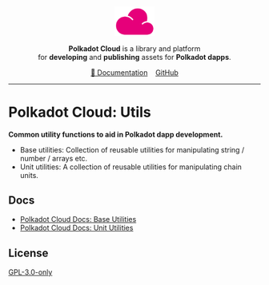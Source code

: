 <br />
<p align="center">
  <a href="https://github.com/paritytech/polkadot-cloud">
    <img alt="polkadot-cloud" title="polkadot-cloud" src="https://raw.githubusercontent.com/paritytech/polkadot-cloud/main/app/public/img/cloud.png" width="80" />
  </a>
</p>

<p align="center">
  <b>Polkadot Cloud</b> is a library and platform <br />
  for <b>developing</b> and <b>publishing</b> assets for <b>Polkadot dapps</b>.
</p>

<div align="center">
<a href="https://paritytech.github.io/polkadot-cloud/#/overview">📖 Documentation</a>&nbsp;&nbsp;&nbsp;&nbsp;<a href="https://github.com/paritytech/polkadot-cloud"">GitHub</a>
</div>

<hr>

# Polkadot Cloud: Utils

**Common utility functions to aid in Polkadot dapp development.**

- Base utilities: Collection of reusable utilities for manipulating string / number / arrays etc.
- Unit utilities: A collection of reusable utilities for manipulating chain units.

## Docs

- [Polkadot Cloud Docs: Base Utilities](https://paritytech.github.io/polkadot-cloud/#/base_utilities)
- [Polkadot Cloud Docs: Unit Utilities](https://paritytech.github.io/polkadot-cloud/#/unit_utilities)

## License

[GPL-3.0-only](https://spdx.org/licenses/GPL-3.0-only.html)
